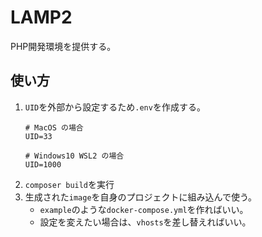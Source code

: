 # LAMP2

PHP開発環境を提供する。
## 使い方
1. `UID`を外部から設定するため`.env`を作成する。
    ```
    # MacOS の場合
    UID=33

    # Windows10 WSL2 の場合
    UID=1000
    ```
1. `composer build`を実行
1. 生成された`image`を自身のプロジェクトに組み込んで使う。
    - `example`のような`docker-compose.yml`を作ればいい。
    - 設定を変えたい場合は、`vhosts`を差し替えればいい。
